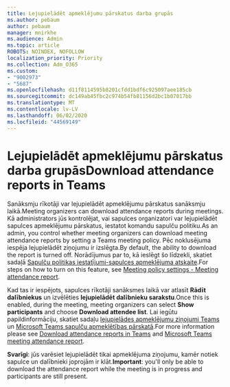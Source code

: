 ```yaml
---
title: Lejupielādēt apmeklējumu pārskatus darba grupās
ms.author: pebaum
author: pebaum
manager: mnirkhe
ms.audience: Admin
ms.topic: article
ROBOTS: NOINDEX, NOFOLLOW
localization_priority: Priority
ms.collection: Adm_O365
ms.custom:
- "9002973"
- "5687"
ms.openlocfilehash: d11f8114595b8201cfdd1bdf6c925097aee185cb
ms.sourcegitcommit: dc149ab45fbc2c974b54fb81156d2bc1b07017bb
ms.translationtype: MT
ms.contentlocale: lv-LV
ms.lasthandoff: 06/02/2020
ms.locfileid: "44569149"
---
```

# <a name="download-attendance-reports-in-teams"></a><span data-ttu-id="ff654-102">Lejupielādēt apmeklējumu pārskatus darba grupās</span><span class="sxs-lookup"><span data-stu-id="ff654-102">Download attendance reports in Teams</span></span>

<span data-ttu-id="ff654-103">Sanāksmju rīkotāji var lejupielādēt apmeklējumu pārskatus sanāksmju laikā.</span><span class="sxs-lookup"><span data-stu-id="ff654-103">Meeting organizers can download attendance reports during meetings.</span></span> <span data-ttu-id="ff654-104">Kā administrators jūs kontrolējat, vai sapulces organizatori var lejupielādēt sapulces apmeklējumu pārskatus, iestatot komandu sapulču politiku.</span><span class="sxs-lookup"><span data-stu-id="ff654-104">As an admin, you control whether meeting organizers can download meeting attendance reports by setting a Teams meeting policy.</span></span> <span data-ttu-id="ff654-105">Pēc noklusējuma iespēja lejupielādēt ziņojumu ir izslēgta.</span><span class="sxs-lookup"><span data-stu-id="ff654-105">By default, the ability to download the report is turned off.</span></span> <span data-ttu-id="ff654-106">Norādījumus par to, kā ieslēgt šo līdzekli, skatiet sadaļā [Sapulču politikas iestatījumi-sapulces apmeklējuma atskaite](https://docs.microsoft.com/microsoftteams/meeting-policies-in-teams#meeting-policy-settings---meeting-attendance-report).</span><span class="sxs-lookup"><span data-stu-id="ff654-106">For steps on how to turn on this feature, see  [Meeting policy settings - Meeting attendance report](https://docs.microsoft.com/microsoftteams/meeting-policies-in-teams#meeting-policy-settings---meeting-attendance-report).</span></span>

<span data-ttu-id="ff654-107">Kad tas ir iespējots, sapulces rīkotāji sanāksmes laikā var atlasīt **Rādīt dalībniekus** un izvēlēties **lejupielādēt dalībnieku sarakstu**.</span><span class="sxs-lookup"><span data-stu-id="ff654-107">Once this is enabled, during the meeting, meeting organizers can select  **Show participants**  and choose  **Download attendee list**.</span></span> <span data-ttu-id="ff654-108">Lai iegūtu papildinformāciju, skatiet sadaļu [lejupielādes apmeklējumu ziņojumi Teams](https://support.office.com/article/download-attendance-reports-in-teams-ae7cf170-530c-47d3-84c1-3aedac74d310) un [Microsoft Teams sapulču apmeklētības pārskatā](https://docs.microsoft.com/microsoftteams/teams-analytics-and-reports/meeting-attendance-report).</span><span class="sxs-lookup"><span data-stu-id="ff654-108">For more information please see [Download attendance reports in Teams](https://support.office.com/article/download-attendance-reports-in-teams-ae7cf170-530c-47d3-84c1-3aedac74d310) and [Microsoft Teams meeting attendance report](https://docs.microsoft.com/microsoftteams/teams-analytics-and-reports/meeting-attendance-report).</span></span>

<span data-ttu-id="ff654-109">**Svarīgi**: jūs varēsiet lejupielādēt tikai apmeklējuma ziņojumu, kamēr notiek sapulce un dalībnieki joprojām ir klāt.</span><span class="sxs-lookup"><span data-stu-id="ff654-109">**Important**: you'll only be able to download the attendance report while the meeting is in progress and participants are still present.</span></span>